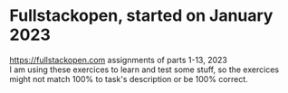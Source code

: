# Fullstackopen, started on January 2023
https://fullstackopen.com assignments of parts 1-13, 2023<br />
I am using these exercices to learn and test some stuff, so the exercices might not match 100% to task's description or be 100% correct.
